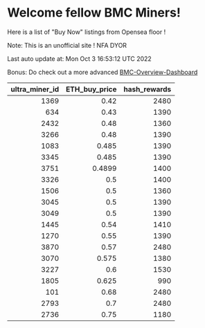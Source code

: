 # Welcome fellow BMC Miners!
Here is a list of "Buy Now" listings from Opensea floor !

Note: This is an unofficial site ! NFA DYOR

Last auto update at: Mon Oct  3 16:53:12 UTC 2022

Bonus: Do check out a more advanced [BMC-Overview-Dashboard](https://dune.com/defifunk/BMC-Overview-Dashboard)


|   ultra_miner_id |   ETH_buy_price |   hash_rewards |
|-----------------:|----------------:|---------------:|
|             1369 |          0.42   |           2480 |
|              634 |          0.43   |           1390 |
|             2432 |          0.48   |           1360 |
|             3266 |          0.48   |           1390 |
|             1083 |          0.485  |           1390 |
|             3345 |          0.485  |           1390 |
|             3751 |          0.4899 |           1400 |
|             3326 |          0.5    |           1400 |
|             1506 |          0.5    |           1360 |
|             3045 |          0.5    |           1390 |
|             3049 |          0.5    |           1390 |
|             1445 |          0.54   |           1410 |
|             1270 |          0.55   |           1390 |
|             3870 |          0.57   |           2480 |
|             3070 |          0.575  |           1380 |
|             3227 |          0.6    |           1530 |
|             1805 |          0.625  |            990 |
|              101 |          0.68   |           2480 |
|             2793 |          0.7    |           2480 |
|             2736 |          0.75   |           1180 |